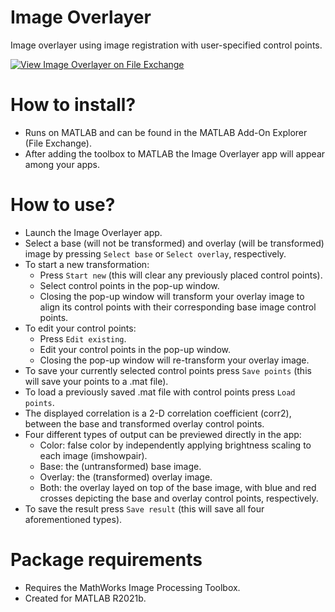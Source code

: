 # Image Overlayer
Image overlayer using image registration with user-specified control points.

[![View Image Overlayer on File Exchange](https://www.mathworks.com/matlabcentral/images/matlab-file-exchange.svg)](https://nl.mathworks.com/matlabcentral/fileexchange/104250-image-overlayer)

# How to install?
- Runs on MATLAB and can be found in the MATLAB Add-On Explorer (File Exchange).
- After adding the toolbox to MATLAB the Image Overlayer app will appear among your apps.

# How to use?
- Launch the Image Overlayer app.
- Select a base (will not be transformed) and overlay (will be transformed) image by pressing ````Select base```` or ````Select overlay````, respectively.
- To start a new transformation:
  - Press ````Start new```` (this will clear any previously placed control points).
  - Select control points in the pop-up window.
  - Closing the pop-up window will transform your overlay image to align its control points with their corresponding base image control points.
- To edit your control points:
  - Press ````Edit existing````.
  - Edit your control points in the pop-up window.
  - Closing the pop-up window will re-transform your overlay image.
- To save your currently selected control points press ````Save points```` (this will save your points to a .mat file).
- To load a previously saved .mat file with control points press ````Load points````.
- The displayed correlation is a 2-D correlation coefficient (corr2), between the base and transformed overlay control points.
- Four different types of output can be previewed directly in the app:
  - Color: false color by independently applying brightness scaling to each image (imshowpair).
  - Base: the (untransformed) base image.
  - Overlay: the (transformed) overlay image.
  - Both: the overlay layed on top of the base image, with blue and red crosses depicting the base and overlay control points, respectively.
- To save the result press ````Save result```` (this will save all four aforementioned types).

# Package requirements
- Requires the MathWorks Image Processing Toolbox.
- Created for MATLAB R2021b.
